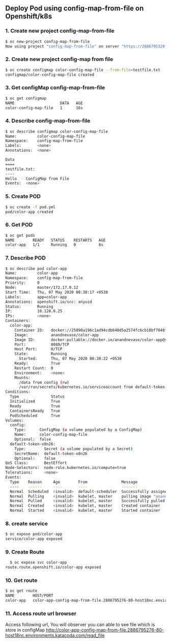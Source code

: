 ## Deploy Pod using config-map-from-file on Openshift/k8s

### 1. Create new project config-map-from-file
```bash
$ oc new-project config-map-from-file
Now using project "config-map-from-file" on server "https://2886795320-8443-cykoria05.environments.katacoda.com:443".
```

### 2. Create new project config-map from file
```bash
$ oc create configmap color-config-map-file --from-file=testfile.txt
configmap/color-config-map-file created
```

### 3. Get configMap config-map-from-file
```bash
$ oc get configmap
NAME                    DATA   AGE
color-config-map-file   1      16s
```

### 4. Describe config-map-from-file
```bash
$ oc describe configmap color-config-map-file
Name:         color-config-map-file
Namespace:    config-map-from-file
Labels:       <none>
Annotations:  <none>

Data
====
testfile.txt:
----
Hello  - ConfigMap from File
Events:  <none>
```

### 5. Create POD
```bash
$ oc create -f pod.yml
pod/color-app created
```

### 6. Get POD
```bash
$ oc get pods
NAME        READY   STATUS    RESTARTS   AGE
color-app   1/1     Running   0          8s
```

### 7. Describe POD
```bash
$ oc describe pod color-app
Name:         color-app
Namespace:    config-map-from-file
Priority:     0
Node:         master/172.17.0.12
Start Time:   Thu, 07 May 2020 08:38:17 +0530
Labels:       app=color-app
Annotations:  openshift.io/scc: anyuid
Status:       Running
IP:           10.128.0.25
IPs:          <none>
Containers:
  color-app:
    Container ID:   docker://25090a196c1ad94cdb640d5a2574fc6cb18bf7048f2e471fafb0517074ad6f7c
    Image:          anandnevase/color-app
    Image ID:       docker-pullable://docker.io/anandnevase/color-app@sha256:2e47fba350492f8d3c2417190cfcb4f9cac4b0e1733eafdd98d67a9ae52fe3cb
    Port:           8080/TCP
    Host Port:      0/TCP
    State:          Running
      Started:      Thu, 07 May 2020 08:38:22 +0530
    Ready:          True
    Restart Count:  0
    Environment:    <none>
    Mounts:
      /data from config (rw)
      /var/run/secrets/kubernetes.io/serviceaccount from default-token-x8n26 (ro)
Conditions:
  Type              Status
  Initialized       True
  Ready             True
  ContainersReady   True
  PodScheduled      True
Volumes:
  config:
    Type:      ConfigMap (a volume populated by a ConfigMap)
    Name:      color-config-map-file
    Optional:  false
  default-token-x8n26:
    Type:        Secret (a volume populated by a Secret)
    SecretName:  default-token-x8n26
    Optional:    false
QoS Class:       BestEffort
Node-Selectors:  node-role.kubernetes.io/compute=true
Tolerations:     <none>
Events:
  Type    Reason     Age        From               Message
  ----    ------     ----       ----               -------
  Normal  Scheduled  <invalid>  default-scheduler  Successfully assigned config-map-from-file/color-app to master
  Normal  Pulling    <invalid>  kubelet, master    pulling image "anandnevase/color-app"
  Normal  Pulled     <invalid>  kubelet, master    Successfully pulled image "anandnevase/color-app"
  Normal  Created    <invalid>  kubelet, master    Created container
  Normal  Started    <invalid>  kubelet, master    Started container
```

### 8. create service
```bash
$ oc expose pod/color-app
service/color-app exposed
```
### 9. Create Route
```bash
  $ oc expose svc color-app
route.route.openshift.io/color-app exposed
```

### 10. Get route
```bash
$ oc get route
NAME        HOST/PORT                                                                         PATH   SERVICES    PORT   TERMINATION   WILDCARD
color-app   color-app-config-map-from-file.2886795276-80-host18nc.environments.katacoda.com          color-app   8080                 None
```

### 11. Access route url browser
Access following url, You will observer you can able to see file which is store in configMap
http://color-app-config-map-from-file.2886795276-80-host18nc.environments.katacoda.com/read_file